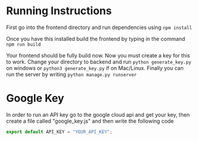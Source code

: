 # Running Instructions

First go into the frontend directory and run dependencies using `npm install`

Once you have this installed build the frontend by typing in the command `npm run build`

Your frontend should be fully build now. Now you must create a key for this to work. Change your directory to backend and run `python generate_key.py` on windows or `python3 generate_key.py` if on Mac/Linux. Finally you can run the server by writing `python manage.py runserver`

# Google Key

In order to run an API key go to the google cloud api and get your key, then create a file called "google_key.js" and then write the following code

```javascript
export default API_KEY = "YOUR_API_KEY";
```
